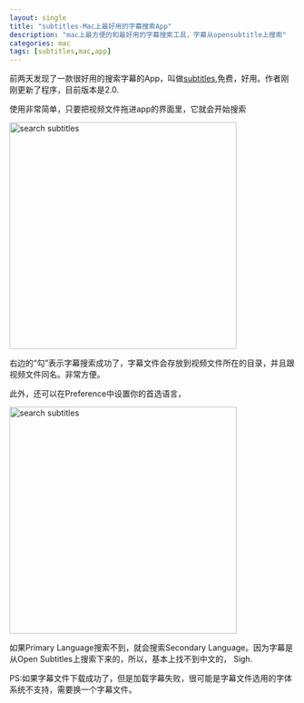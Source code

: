 ```yaml
---
layout: single
title: "subtitles-Mac上最好用的字幕搜索App"
description: "mac上最方便的和最好用的字幕搜索工具，字幕从opensubtitle上搜索"
categories: mac
tags: [subtitles,mac,app]
---
```

前两天发现了一款很好用的搜索字幕的App，叫做[subtitles](http://subtitlesapp.com),免费，好用。作者刚刚更新了程序，目前版本是2.0.

使用非常简单，只要把视频文件拖进app的界面里，它就会开始搜索

<img src="http://images.fengqijun.me/2013-05/search.png" alt="search subtitles" width="400px" >

右边的“勾”表示字幕搜索成功了，字幕文件会存放到视频文件所在的目录，并且跟视频文件同名。非常方便。

此外，还可以在Preference中设置你的首选语言，

<img src="http://images.fengqijun.me/2013-05/preference.png" alt="search subtitles" width="400px" >

如果Primary Language搜索不到，就会搜索Secondary Language。因为字幕是从Open Subtitles上搜索下来的，所以，基本上找不到中文的， Sigh.

PS:如果字幕文件下载成功了，但是加载字幕失败，很可能是字幕文件选用的字体系统不支持，需要换一个字幕文件。
